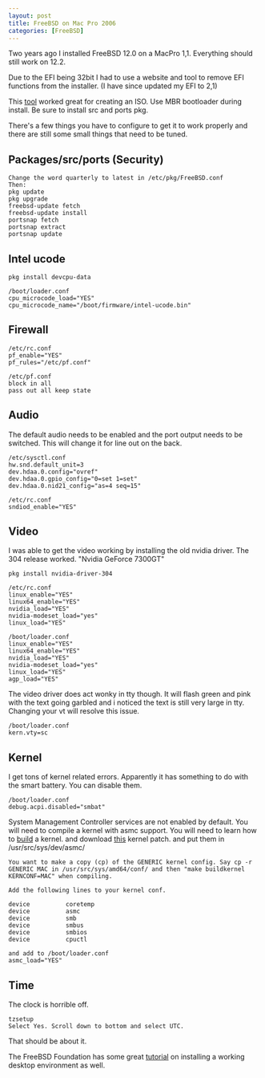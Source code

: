 ```yaml
---
layout: post
title: FreeBSD on Mac Pro 2006
categories: [FreeBSD]
---
```


Two years ago I installed FreeBSD 12.0 on a MacPro 1,1. Everything should still work on 12.2.

Due to the EFI being 32bit I had to use a website and tool to remove EFI functions from the installer.
(I have since updated my EFI to 2,1)

This [tool](https://mattgadient.com/2016/07/11/linux-dvd-images-and-how-to-for-32-bit-efi-macs-late-2006-models/) worked great for creating an ISO. Use MBR bootloader during install. Be sure to install src and ports pkg.

There's a few things you have to configure to get it to work properly and there are still some small things that need to be tuned.

## Packages/src/ports (Security)
```
Change the word quarterly to latest in /etc/pkg/FreeBSD.conf
Then:
pkg update
pkg upgrade
freebsd-update fetch
freebsd-update install
portsnap fetch
portsnap extract
portsnap update
```

## Intel ucode
```
pkg install devcpu-data

/boot/loader.conf
cpu_microcode_load="YES"
cpu_microcode_name="/boot/firmware/intel-ucode.bin"
```

## Firewall
```
/etc/rc.conf
pf_enable="YES"
pf_rules="/etc/pf.conf"

/etc/pf.conf
block in all
pass out all keep state
```

## Audio
The default audio needs to be enabled and the port output needs to be switched. This will change it for line out on the back.
```
/etc/sysctl.conf 
hw.snd.default_unit=3
dev.hdaa.0.config="ovref" 
dev.hdaa.0.gpio_config="0=set 1=set" 
dev.hdaa.0.nid21_config="as=4 seq=15"
```
```
/etc/rc.conf 
sndiod_enable="YES"
```

## Video
I was able to get the video working by installing the old nvidia driver. The 304 release worked. "Nvidia GeForce 7300GT"
```
pkg install nvidia-driver-304 

/etc/rc.conf  
linux_enable="YES" 
linux64_enable="YES" 
nvidia_load="YES" 
nvidia-modeset_load="yes" 
linux_load="YES" 
```
```	  
/boot/loader.conf  
linux_enable="YES" 
linux64_enable="YES" 
nvidia_load="YES" 
nvidia-modeset_load="yes" 
linux_load="YES" 
agp_load="YES"
```
The video driver does act wonky in tty though. It will flash green and pink with the text going garbled and i noticed the text is still very large in tty. Changing your vt will resolve this issue.
```
/boot/loader.conf
kern.vty=sc
```

## Kernel
I get tons of kernel related errors. Apparently it has something to do with the smart battery. You can disable them.
```
/boot/loader.conf 
debug.acpi.disabled="smbat"
```

System Management Controller services are not enabled by default. You will need to compile a kernel with asmc support.
You will need to learn how to [build](https://www.freebsd.org/doc/en_US.ISO8859-1/books/handbook/kernelconfig-building.html) a kernel. and download [this](https://svnweb.freebsd.org/base?view=revision&revision=342756) kernel patch.
and put them in 
/usr/src/sys/dev/asmc/
```
You want to make a copy (cp) of the GENERIC kernel config. Say cp -r GENERIC MAC in /usr/src/sys/amd64/conf/ and then "make buildkernel KERNCONF=MAC" when compiling.

Add the following lines to your kernel conf. 

device          coretemp 
device          asmc 
device          smb 
device          smbus 
device          smbios 
device          cpuctl

and add to /boot/loader.conf
asmc_load="YES"
```
## Time

The clock is horrible off.
```
tzsetup  
Select Yes. Scroll down to bottom and select UTC.
```

That should be about it.

The FreeBSD Foundation has some great [tutorial](https://www.freebsdfoundation.org/freebsd/how-to-guides/installing-a-desktop-environment-on-freebsd/) on installing a working desktop environment as well.




